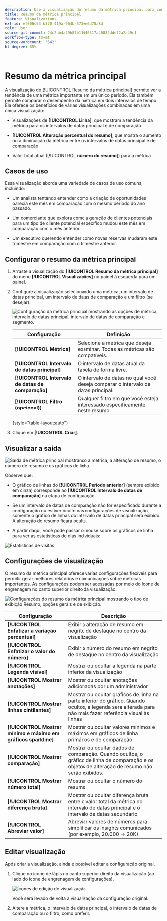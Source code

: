 ```yaml
---
description: Use a visualização do resumo da métrica principal para comparar o desempenho da métrica em duas linhas do tempo.
title: Resumo da métrica principal
feature: Visualizations
exl-id: ef606c53-b370-419a-904b-573ee6d70a8d
role: User
source-git-commit: 24c2ab4a49b87b11046317a40882dde72a2a49c1
workflow-type: tm+mt
source-wordcount: '642'
ht-degree: 85%

---
```


# Resumo da métrica principal

A visualização do [!UICONTROL Resumo da métrica principal] permite ver a tendência de uma métrica importante em um único período. Ela também permite comparar o desempenho da métrica em dois intervalos de tempo. Ela oferece os benefícios de várias visualizações combinadas em uma única visualização:

* Visualizações de **[!UICONTROL Linha]**, que mostram a tendência da métrica para os intervalos de datas principal e de comparação

* **[!UICONTROL Alteração percentual do resumo]**, que mostra o aumento ou a diminuição da métrica entre os intervalos de datas principal e de comparação

* Valor total atual ([!UICONTROL **número do resumo**]) para a métrica

## Casos de uso

Essa visualização aborda uma variedade de casos de uso comuns, incluindo:

* Um analista tentando entender como a criação de oportunidades parecia este mês em comparação com o mesmo período do ano passado.

* Um comerciante que explora como a geração de clientes potenciais para um tipo de cliente potencial específico mudou este mês em comparação com o mês anterior.

* Um executivo querendo entender como novas reservas mudaram este trimestre em comparação com o trimestre anterior.

## Configurar o resumo da métrica principal

1. Arraste a visualização do **[!UICONTROL Resumo da métrica principal]** do menu **[!UICONTROL Visualizações]** no painel à esquerda para um painel.

1. Configure a visualização selecionando uma métrica, um intervalo de datas principal, um intervalo de datas de comparação e um filtro (se desejar):

   ![Configuração da métrica principal mostrando as opções de métrica, intervalo de datas principal, intervalo de datas de comparação e segmento.](assets/key-metric-config.png)

   | Configuração | Definição |
   | --- | --- |
   | **[!UICONTROL Métrica]** | Selecione a métrica que deseja examinar. Todas as métricas são compatíveis. |
   | **[!UICONTROL Intervalo de datas principal]** | O intervalo de datas atual da tabela de forma livre. |
   | **[!UICONTROL Intervalo de datas de comparação]** | O intervalo de datas no qual você deseja comparar o intervalo de datas principal. |
   | **[!UICONTROL Filtro (opcional)]** | Qualquer filtro em que você esteja interessado especificamente neste resumo. |

   {style="table-layout:auto"}

1. Clique em **[!UICONTROL Criar]**.

<!--## How the Key Metric Summary visualization handles the comparison date range

(This will probably release in January. Per Jaden Howell)

* If the primary date range is set to the panel date range, there are 2-6 options that are considered 'relative' to the primary date range. These usually include the previous period (same amount of time immediately proceeding the primary date range), and 52 weeks prior to that date range.

* If the comparison date range is set to one of the 'relative' options, upon updating the primary date range, the comparison date range updates to the period immediate preceding the panel date range.

* If your comparison date range is *not* set to a 'relative' option, then updating the panel date range changes your primary date range, but has no effect on the comparison date range.

**Example 1**

Primary date range is set to the panel's date range: 'Yesterday'
Comparison date range is set to a relative date range, one of: 'Previous day', 'Same day last week', 'Same day 4 weeks prior', 'Same day last month', 'Same day last year', or 'Same day 52 weeks prior'.
When I change the panel's date range to 'This month', the comparison date range will update to 'Previous month'.

**Example 2**
 
Primary date range is set to the panel's date range: 'Yesterday'
Comparison date range is set to a non-relative date range, such as 'Feb 2nd, 2022', 'Highest sales day', 'Last week', etc. 

>[!NOTE]
>
>Last week is relative to the day the project is opened on, but it is not based on the panel's date range of 'Yesterday'. In other cases, such as if the panel's date range was 'This week', it may be relative.

When you change the panel's date range to '4 days ago', the comparison date range remains at the previous selection. -->

## Visualizar a saída

![Saída de métrica principal mostrando a métrica, a alteração de resumo, o número de resumo e os gráficos de linha.](assets/key-metric-output.png)

Observe que:

* O gráfico de linhas do **[!UICONTROL Período anterior]** (sempre exibido em cinza) corresponde ao **[!UICONTROL Intervalo de datas de comparação]** na etapa de configuração.

* Se um intervalo de datas de comparação não for especificado durante a configuração ou estiver oculto nas configurações de visualização, somente o gráfico de linhas do intervalo de datas principal será exibido. A alteração do resumo ficará oculta.

* A partir daqui, você pode passar o mouse sobre os gráficos de linha para ver as estatísticas de dias individuais:

![Estatísticas de visitas](assets/key-metric-output2.png)

## Configurações de visualização

O resumo da métrica principal oferece várias configurações flexíveis para permitir gerar melhores relatórios e comunicações sobre métricas importantes. As configurações podem ser acessadas por meio do ícone de engrenagem no canto superior direito da visualização.

![Configurações do resumo da métrica principal mostrando o tipo de exibição Resumo, opções gerais e de exibição.](assets/key-metric-settings.png)

| Configuração | Descrição |
| --- | --- |
| **[!UICONTROL Enfatizar a variação percentual]** | Exibir a alteração de resumo em negrito de destaque no centro da visualização |
| **[!UICONTROL Enfatizar o valor do número]** | Exibir o número do resumo em negrito de destaque no centro da visualização |
| **[!UICONTROL Legenda visível]** | Mostrar ou ocultar a legenda na parte inferior da visualização |
| **[!UICONTROL Mostrar anotações]** | Mostrar ou ocultar anotações adicionadas por um administrador |
| **[!UICONTROL Mostrar linhas cintilantes]** | Mostrar ou ocultar gráficos de linha na parte inferior do gráfico. Quando ocultos, a legenda será alterada para não mais fazer referência visual às linhas |
| **[!UICONTROL Mostrar mínimo e máximo em gráficos sparkline]** | Mostrar ou ocultar valores mínimos e máximos em gráficos de linha primários e de comparação |
| **[!UICONTROL Mostrar comparação]** | Mostrar ou ocultar dados de comparação. Quando ocultos, o gráfico de linha de comparação e os objetos de alteração de resumo não serão exibidos. |
| **[!UICONTROL Mostrar número total]** | Mostrar ou ocultar o número do resumo |
| **[!UICONTROL Mostrar diferença bruta]** | Mostrar ou ocultar diferença bruta entre o valor total da métrica no intervalo de datas principal e o intervalo de datas secundário |
| **[!UICONTROL Abreviar valor]** | Abreviar valores de números para simplificar os insights comunicados (por exemplo, 20.000 -> 20K) |

## Editar visualização

Após criar a visualização, ainda é possível editar a configuração original.

1. Clique no ícone de lápis no canto superior direito da visualização (ao lado do ícone de engrenagem de configurações).

   ![Ícones de edição de visualização](assets/edit-icon.png)

   Você será levado de volta à visualização da configuração original.

1. Altere a métrica, o intervalo de datas principal, o intervalo de datas de comparação ou o filtro, como preferir.

